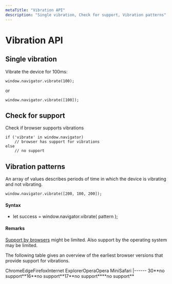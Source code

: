 ```yaml
---
metaTitle: "Vibration API"
description: "Single vibration, Check for support, Vibration patterns"
---
```


# Vibration API




## Single vibration


Vibrate the device for 100ms:

```
window.navigator.vibrate(100);

```

or

```
window.navigator.vibrate([100]);

```



## Check for support


Check if browser supports vibrations

```
if ('vibrate' in window.navigator)
    // browser has support for vibrations
else
    // no support

```



## Vibration patterns


An array of values describes periods of time in which the device is vibrating and not vibrating.

```
window.navigator.vibrate([200, 100, 200]);

```



#### Syntax


- let success = window.navigator.vibrate( pattern );



#### Remarks


[Support by browsers](http://caniuse.com/#feat=vibration) might be limited. Also support by the operating system may be limited.

The following table gives an overview of the earliest browser versions that provide support for vibrations.

<th align="center">Chrome</th><th align="center">Edge</th><th align="center">Firefox</th><th align="center">Internet Explorer</th><th align="center">Opera</th><th align="center">Opera Mini</th><th align="center">Safari</th>
|------
<td align="center">30</td><td align="center">**no support**</td><td align="center">16</td><td align="center">**no support**</td><td align="center">17</td><td align="center">**no support**</td><td align="center">**no support**</td>

